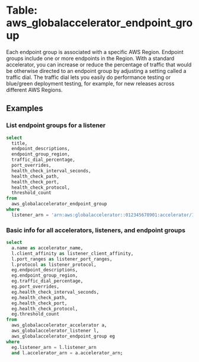 # Table: aws_globalaccelerator_endpoint_group

Each endpoint group is associated with a specific AWS Region. Endpoint groups include one or more endpoints in the
Region. With a standard accelerator, you can increase or reduce the percentage of traffic that would be otherwise
directed to an endpoint group by adjusting a setting called a traffic dial. The traffic dial lets you easily do
performance testing or blue/green deployment testing, for example, for new releases across different AWS Regions.

## Examples

### List endpoint groups for a listener

```sql
select
  title,
  endpoint_descriptions,
  endpoint_group_region,
  traffic_dial_percentage,
  port_overrides,
  health_check_interval_seconds,
  health_check_path,
  health_check_port,
  health_check_protocol,
  threshold_count
from
  aws_globalaccelerator_endpoint_group
where
  listener_arn = 'arn:aws:globalaccelerator::012345678901:accelerator/1234abcd-abcd-1234-abcd-1234abcdefgh/listener/abcdef1234';
```

### Basic info for all accelerators, listeners, and endpoint groups

```sql
select
  a.name as accelerator_name,
  l.client_affinity as listener_client_affinity,
  l.port_ranges as listener_port_ranges,
  l.protocol as listener_protocol,
  eg.endpoint_descriptions,
  eg.endpoint_group_region,
  eg.traffic_dial_percentage,
  eg.port_overrides,
  eg.health_check_interval_seconds,
  eg.health_check_path,
  eg.health_check_port,
  eg.health_check_protocol,
  eg.threshold_count
from
  aws_globalaccelerator_accelerator a,
  aws_globalaccelerator_listener l,
  aws_globalaccelerator_endpoint_group eg
where
  eg.listener_arn = l.listener_arn
  and l.accelerator_arn = a.accelerator_arn;
```
